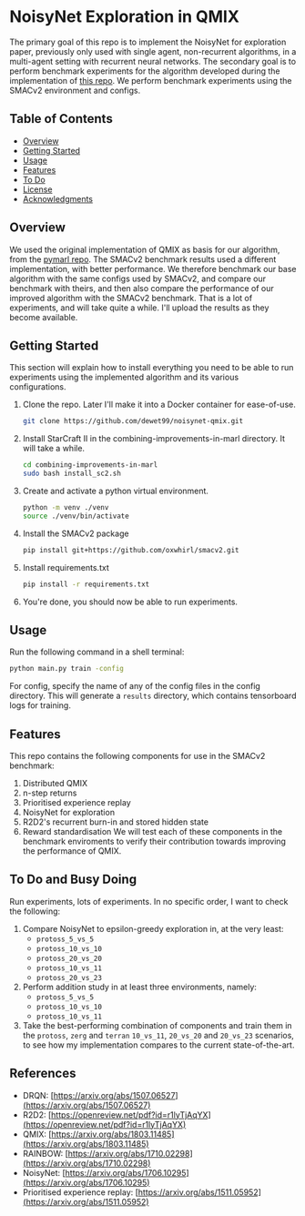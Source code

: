 # NoisyNet Exploration in QMIX

The primary goal of this repo is to implement the NoisyNet for exploration paper, previously only used with single agent, non-recurrent algorithms, in a multi-agent setting with recurrent neural networks. The secondary goal is to perform benchmark experiments for the algorithm developed during the implementation of [this repo](#https://github.com/dewet99/3d-virtual-environment-qmix). We perform benchmark experiments using the SMACv2 environment and configs.

## Table of Contents
- [Overview](#overview)
- [Getting Started](#getting-started)
- [Usage](#usage)
- [Features](#features)
- [To Do](#to-do)
- [License](#license)
- [Acknowledgments](#acknowledgments)

## Overview
We used the original implementation of QMIX as basis for our algorithm, from the [pymarl repo](https://github.com/oxwhirl/pymarl). The SMACv2 benchmark results used a different implementation, with better performance. We therefore benchmark our base algorithm with the same configs used by SMACv2, and compare our benchmark with theirs, and then also compare the performance of our improved algorithm with the SMACv2 benchmark. That is a lot of experiments, and will take quite a while. I'll upload the results as they become available.

## Getting Started
This section will explain how to install everything you need to be able to run experiments using the implemented algorithm and its various configurations.

1. Clone the repo. Later I'll make it into a Docker container for ease-of-use.
    ```bash
    git clone https://github.com/dewet99/noisynet-qmix.git
    ```

2. Install StarCraft II in the combining-improvements-in-marl directory. It will take a while.
    ```bash
    cd combining-improvements-in-marl
    sudo bash install_sc2.sh
    ```

4. Create and activate a python virtual environment.
    ```bash
    python -m venv ./venv
    source ./venv/bin/activate
    ```

4. Install the SMACv2 package
    ```bash
    pip install git+https://github.com/oxwhirl/smacv2.git
    ```

5. Install requirements.txt
    ```bash
    pip install -r requirements.txt
    ```
6. You're done, you should now be able to run experiments.

## Usage
Run the following command in a shell terminal:
```bash
python main.py train -config
```
For config, specify the name of any of the config files in the config directory.
This will generate a `results` directory, which contains tensorboard logs for training. 

## Features
This repo contains the following components for use in the SMACv2 benchmark:
1. Distributed QMIX
2. n-step returns
3. Prioritised experience replay
4. NoisyNet for exploration
5. R2D2's recurrent burn-in and stored hidden state
6. Reward standardisation
We will test each of these components in the benchmark enviroments to verify their contribution towards improving the performance of QMIX.

## To Do and Busy Doing
Run experiments, lots of experiments. In no specific order, I want to check the following:
1. Compare NoisyNet to epsilon-greedy exploration in, at the very least:
    - `protoss_5_vs_5`
    - `protoss_10_vs_10`
    - `protoss_20_vs_20`
    - `protoss_10_vs_11`
    - `protoss_20_vs_23`
2. Perform addition study in at least three environments, namely:
    - `protoss_5_vs_5`
    - `protoss_10_vs_10`
    - `protoss_10_vs_11`
3. Take the best-performing combination of components and train them in the `protoss`, `zerg` and `terran` `10_vs_11`, `20_vs_20` and `20_vs_23` scenarios, to see how my implementation compares to the current state-of-the-art.

## References
- DRQN: [https://arxiv.org/abs/1507.06527](https://arxiv.org/abs/1507.06527)
- R2D2: [https://openreview.net/pdf?id=r1lyTjAqYX](https://openreview.net/pdf?id=r1lyTjAqYX)
- QMIX: [https://arxiv.org/abs/1803.11485](https://arxiv.org/abs/1803.11485)
- RAINBOW: [https://arxiv.org/abs/1710.02298](https://arxiv.org/abs/1710.02298)
- NoisyNet: [https://arxiv.org/abs/1706.10295](https://arxiv.org/abs/1706.10295)
- Prioritised experience replay: [https://arxiv.org/abs/1511.05952](https://arxiv.org/abs/1511.05952)

    
    
        
